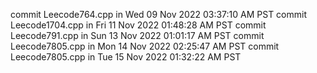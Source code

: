 commit Leecode764.cpp in Wed 09 Nov 2022 03:37:10 AM PST
commit Leecode1704.cpp in Fri 11 Nov 2022 01:48:28 AM PST
commit Leecode791.cpp in Sun 13 Nov 2022 01:01:17 AM PST
commit Leecode7805.cpp in Mon 14 Nov 2022 02:25:47 AM PST
commit Leecode7805.cpp in Tue 15 Nov 2022 01:32:22 AM PST
